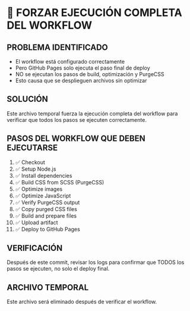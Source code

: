 # 🚨 FORZAR EJECUCIÓN COMPLETA DEL WORKFLOW

## PROBLEMA IDENTIFICADO
- El workflow está configurado correctamente
- Pero GitHub Pages solo ejecuta el paso final de deploy
- NO se ejecutan los pasos de build, optimización y PurgeCSS
- Esto causa que se desplieguen archivos sin optimizar

## SOLUCIÓN
Este archivo temporal fuerza la ejecución completa del workflow
para verificar que todos los pasos se ejecuten correctamente.

## PASOS DEL WORKFLOW QUE DEBEN EJECUTARSE
1. ✅ Checkout
2. ✅ Setup Node.js  
3. ✅ Install dependencies
4. ✅ Build CSS from SCSS (PurgeCSS)
5. ✅ Optimize images
6. ✅ Optimize JavaScript
7. ✅ Verify PurgeCSS output
8. ✅ Copy purged CSS files
9. ✅ Build and prepare files
10. ✅ Upload artifact
11. ✅ Deploy to GitHub Pages

## VERIFICACIÓN
Después de este commit, revisar los logs para confirmar
que TODOS los pasos se ejecuten, no solo el deploy final.

## ARCHIVO TEMPORAL
Este archivo será eliminado después de verificar el workflow.
